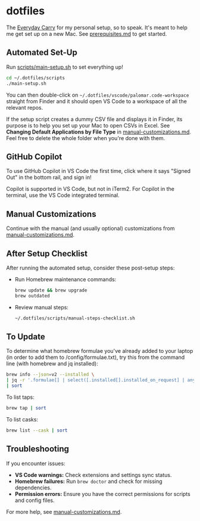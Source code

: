 # dotfiles

The [Everyday Carry][edc] for my personal setup, so to speak.
It's meant to help me get set up on a new Mac.
See [prerequisites.md](prerequisites.md) to get started.

## Automated Set-Up

Run [scripts/main-setup.sh](scripts/main-setup.sh) to set everything up!

```sh
cd ~/.dotfiles/scripts
./main-setup.sh
```

You can then double-click on `~/.dotfiles/vscode/palomar.code-workspace`
straight from Finder and it should open VS Code to a workspace
of all the relevant repos.

If the setup script creates a dummy CSV file and displays it in Finder,
its purpose is to help you set up your Mac to open CSVs in Excel.
See **Changing Default Applications by File Type**
in [manual-customizations.md](manual-customizations.md).
Feel free to delete the whole folder when you're done with them.

## GitHub Copilot

To use GitHub Copilot in VS Code the first time,
click where it says "Signed Out" in the bottom rail, and sign in!

Copilot is supported in VS Code, but not in iTerm2.
For Copilot in the terminal, use the VS Code integrated terminal.

## Manual Customizations

Continue with the manual (and usually optional) customizations
from [manual-customizations.md](manual-customizations.md).

## After Setup Checklist

After running the automated setup, consider these post-setup steps:

- Run Homebrew maintenance commands:
  ```sh
  brew update && brew upgrade
  brew outdated
  ```
- Review manual steps:
  ```sh
  ~/.dotfiles/scripts/manual-steps-checklist.sh
  ```

## To Update

To determine what homebrew formulae you've already added to your laptop
(in order to add them to /config/formulae.txt),
try this from the command line (with homebrew and jq installed):

```sh
brew info --json=v2 --installed \
| jq -r '.formulae[] | select([.installed[].installed_on_request] | any) | .full_name' \
| sort
```

To list taps:

```sh
brew tap | sort
```

To list casks:

```sh
brew list --cask | sort
```

## Troubleshooting

If you encounter issues:
- **VS Code warnings:** Check extensions and settings sync status.
- **Homebrew failures:** Run `brew doctor` and check for missing dependencies.
- **Permission errors:** Ensure you have the correct permissions for scripts and config files.

For more help, see [manual-customizations.md](manual-customizations.md).

[edc]: https://en.wikipedia.org/wiki/Everyday_carry
